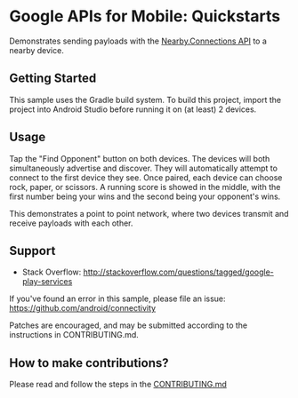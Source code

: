 # Google APIs for Mobile: Quickstarts

Demonstrates sending payloads with the
[Nearby.Connections API](https://developers.google.com/nearby/connections/overview) to a
nearby device.

Getting Started
---------------

This sample uses the Gradle build system. To build this project, import the
project into Android Studio before running it on (at least) 2 devices.

Usage
-------------------

Tap the "Find Opponent" button on both devices. The devices will both simultaneously
advertise and discover. They will automatically attempt to connect to the first device they see.
Once paired, each device can choose rock, paper, or scissors. A running score is showed in the
middle, with the first number being your wins and the second being your opponent's wins.

This demonstrates a point to point network, where two devices transmit and receive
payloads with each other.

Support
-------

- Stack Overflow: http://stackoverflow.com/questions/tagged/google-play-services

If you've found an error in this sample, please file an issue: https://github.com/android/connectivity

Patches are encouraged, and may be submitted according to the instructions in
CONTRIBUTING.md.


## How to make contributions?
Please read and follow the steps in the [CONTRIBUTING.md](https://github.com/android/connectivity-samples/blob/main/CONTRIBUTING.md)

